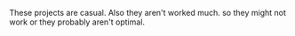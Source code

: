 These projects are casual. Also they aren't worked much. so they might not work or they probably aren't optimal.

